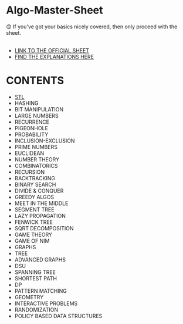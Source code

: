# Algo-Master-Sheet

😊 If you've got your basics nicely covered, then only proceed with the sheet. <br><br>
- [LINK TO THE OFFICIAL SHEET](https://docs.google.com/spreadsheets/d/11mi-sknqLyc7C9b2KANml-LCC9F59GAP_ScHgakR_Uo/edit#gid=0)
- [FIND THE EXPLANATIONS HERE](https://www.youtube.com/playlist?list=PLJHIvga3HLZyT7_HWKVLWbJwejIzXKIfR)

# CONTENTS
- [STL](https://github.com/utkarsh006/Algo-Master-Sheet/tree/main/STL)
- HASHING
- BIT MANIPULATION
- LARGE NUMBERS
- RECURRENCE
- PIGEONHOLE
- PROBABILITY
- INCLUSION-EXCLUSION
- PRIME NUMBERS
- EUCLIDEAN
- NUMBER THEORY
- COMBINATORICS
- RECURSION
- BACKTRACKING
- BINARY SEARCH
- DIVIDE & CONQUER
- GREEDY ALGOS
- MEET IN THE MIDDLE
- SEGMENT TREE
- LAZY PROPAGATION
- FENWICK TREE
- SQRT DECOMPOSITION
- GAME THEORY 
- GAME OF NIM
- GRAPHS
- TREE
- ADVANCED GRAPHS
- DSU
- SPANNING TREE
- SHORTEST PATH
- DP
- PATTERN MATCHING
- GEOMETRY
- INTERACTIVE PROBLEMS
- RANDOMIZATION
- POLICY BASED DATA STRUCTURES
